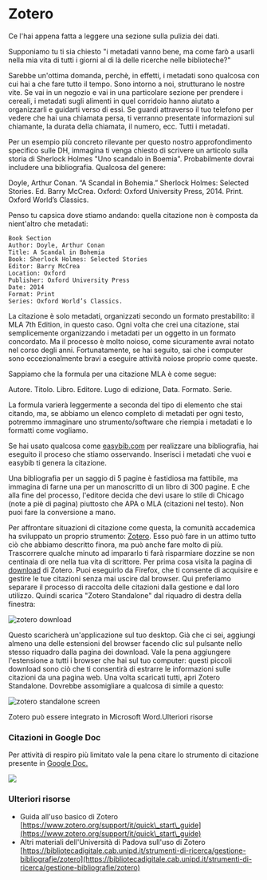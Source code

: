 # Zotero

Ce l'hai appena fatta a leggere una sezione sulla pulizia dei dati.&#x20;

Supponiamo tu ti sia chiesto  "i metadati vanno bene, ma come farò a usarli nella mia vita di tutti i giorni al di là delle ricerche nelle biblioteche?"&#x20;

Sarebbe un'ottima domanda, perchè, in effetti, i metadati sono qualcosa con cui hai a che fare tutto il tempo. Sono intorno a noi, strutturano le nostre vite. Se vai in un negozio e vai in una particolare sezione per prendere i cereali, i metadati sugli alimenti in quel corridoio hanno aiutato a organizzarli e guidarti verso di essi. Se guardi attraverso il tuo telefono per vedere che hai una chiamata persa, ti verranno presentate informazioni sul chiamante, la durata della chiamata, il numero, ecc. Tutti i metadati.&#x20;

Per un esempio più concreto rilevante per questo nostro approfondimento specifico sulle DH,  immagina ti venga chiesto di scrivere un articolo sulla storia di Sherlock Holmes "Uno scandalo in Boemia". Probabilmente dovrai includere una bibliografia. Qualcosa del genere:&#x20;

Doyle, Arthur Conan. “A Scandal in Bohemia.” Sherlock Holmes: Selected Stories. Ed. Barry McCrea. Oxford: Oxford University Press, 2014. Print. Oxford World’s Classics.

Penso tu capsica dove stiamo andando: quella citazione non è composta da nient'altro che metadati:

```
Book Section
Author: Doyle, Arthur Conan 
Title: A Scandal in Bohemia
Book: Sherlock Holmes: Selected Stories 
Editor: Barry McCrea
Location: Oxford
Publisher: Oxford University Press
Date: 2014 
Format: Print
Series: Oxford World’s Classics.
```

La citazione è solo metadati, organizzati secondo un formato prestabilito: il MLA 7th Edition, in questo caso. Ogni volta che crei una citazione, stai semplicemente organizzando i metadati per un oggetto in un formato concordato. Ma il processo è molto noioso, come sicuramente avrai notato nel corso degli anni. Fortunatamente, se hai seguito, sai che i computer sono eccezionalmente bravi a eseguire attività noiose proprio come queste.

Sappiamo che la formula per una citazione MLA è come segue:&#x20;

Autore. Titolo. Libro. Editore. Lugo di edizione, Data. Formato. Serie.

La formula varierà leggermente a seconda del tipo di elemento che stai citando, ma, se abbiamo un elenco completo di metadati per ogni testo, potremmo immaginare uno strumento/software che riempia i metadati e lo formatti come vogliamo.&#x20;

Se hai usato qualcosa come  [easybib.com](https://www.easybib.com) per realizzare una bibliografia, hai eseguito il proceso che stiamo osservando. Inserisci i metadati che vuoi e easybib ti genera la citazione.

Una bibliografia per un saggio di 5 pagine è fastidiosa ma fattibile, ma immagina di farne una per un manoscritto di un libro di 300 pagine. E che alla fine del processo, l'editore decida che devi usare lo stile di Chicago (note a piè di pagina) piuttosto che APA o  MLA (citazioni nel testo). Non puoi fare la conversione  a mano.

Per affrontare situazioni di citazione come questa, la comunità accademica ha sviluppato un proprio strumento: [Zotero](https://www.zotero.org). Esso può fare in un attimo tutto ciò che abbiamo descritto finora, ma può anche fare molto di più. Trascorrere qualche minuto ad impararlo ti farà risparmiare dozzine se non centinaia di ore nella tua vita di scrittore. Per prima cosa visita la pagina di [download](https://www.zotero.org/download/) di Zotero. Puoi eseguirlo da Firefox, che ti consente di acquisire e gestire le tue citazioni senza mai uscire dal browser. Qui preferiamo separare il processo di raccolta delle citazioni dalla gestione e dal loro utilizzo. Quindi scarica "Zotero Standalone" dal riquadro di destra della finestra:

![zotero download](../assets/data-cleaning/zotero-download.jpg)

Questo scaricherà un'applicazione sul tuo desktop. Già che ci sei, aggiungi almeno una delle estensioni del browser facendo clic sul pulsante nello stesso riquadro dalla pagina dei download. Vale la pena aggiungere l'estensione a tutti i browser che hai sul tuo computer: questi piccoli download sono ciò che ti consentirà di estrarre le informazioni sulle citazioni da una pagina web. Una volta scaricati tutti, apri Zotero Standalone. Dovrebbe assomigliare a qualcosa di simile a questo:

![zotero standalone screen](../assets/data-cleaning/zotero-standalone.jpg)

Zotero può essere integrato in Microsoft Word.Ulteriori risorse

### Citazioni in Google Doc

Per attività di respiro più limitato vale la pena citare lo strumento di citazione presente in [Google Doc. ](https://support.google.com/a/users/answer/9308832?hl=it)

![](../.gitbook/assets/screenshot-docs.google.com-2022.03.21-11\_26\_08.png)

### Ulteriori  risorse

* Guida all'uso basico di Zotero [https://www.zotero.org/support/it/quick\_start\_guide](https://www.zotero.org/support/it/quick\_start\_guide)
* Altri materiali dell'Università di Padova sull'uso di Zotero [https://bibliotecadigitale.cab.unipd.it/strumenti-di-ricerca/gestione-bibliografie/zotero](https://bibliotecadigitale.cab.unipd.it/strumenti-di-ricerca/gestione-bibliografie/zotero)

